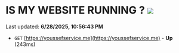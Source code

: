 # IS MY WEBSITE RUNNING ? [![](https://img.shields.io/static/v1?label=Sponsor&message=%E2%9D%A4&logo=GitHub&color=%23fe8e86)](https://github.com/sponsors/Youssef-Lehmam)

Last updated: **6/28/2025, 10:56:43 PM**

- `GET` [https://youssefservice.me](https://youssefservice.me) - **Up** (243ms)
